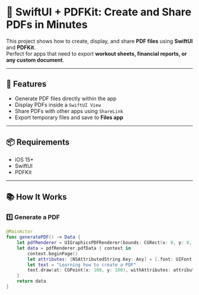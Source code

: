 # 📄 SwiftUI + PDFKit: Create and Share PDFs in Minutes

This project shows how to create, display, and share **PDF files** using **SwiftUI** and **PDFKit**.  
Perfect for apps that need to export **workout sheets, financial reports, or any custom document**.

---

## 🚀 Features

- Generate PDF files directly within the app  
- Display PDFs inside a `SwiftUI View`  
- Share PDFs with other apps using `ShareLink`  
- Export temporary files and save to **Files app**

---

## 📦 Requirements

- iOS 15+  
- SwiftUI  
- PDFKit  

---

## 📚 How It Works

### 1️⃣ Generate a PDF

```swift
@MainActor
func generatePDF() -> Data {
    let pdfRenderer = UIGraphicsPDFRenderer(bounds: CGRect(x: 0, y: 0, width: 595, height: 842)) // A4
    let data = pdfRenderer.pdfData { context in
        context.beginPage()
        let attributes: [NSAttributedString.Key: Any] = [.font: UIFont.systemFont(ofSize: 28)]
        let text = "Learning how to create a PDF"
        text.draw(at: CGPoint(x: 100, y: 100), withAttributes: attributes)
    }
    return data
}
